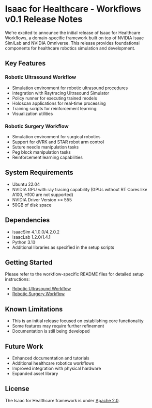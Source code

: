 # Isaac for Healthcare - Workflows v0.1 Release Notes

We're excited to announce the initial release of Isaac for Healthcare Workflows, a domain-specific framework built on top of NVIDIA Isaac Sim/Lab and NVIDIA Omniverse. This release provides foundational components for healthcare robotics simulation and development.

## Key Features

### Robotic Ultrasound Workflow
- Simulation environment for robotic ultrasound procedures
- Integration with Raytracing Ultrasound Simulator
- Policy runner for executing trained models
- Holoscan applications for real-time processing
- Training scripts for reinforcement learning
- Visualization utilities

### Robotic Surgery Workflow
- Simulation environment for surgical robotics
- Support for dVRK and STAR robot arm control
- Suture needle manipulation tasks
- Peg block manipulation tasks
- Reinforcement learning capabilities

## System Requirements
- Ubuntu 22.04
- NVIDIA GPU with ray tracing capability (GPUs without RT Cores like A100, H100 are not supported)
- NVIDIA Driver Version >= 555
- 50GB of disk space

## Dependencies
- IsaacSim 4.1.0.0/4.2.0.2
- IsaacLab 1.2.0/1.4.1
- Python 3.10
- Additional libraries as specified in the setup scripts

## Getting Started
Please refer to the workflow-specific README files for detailed setup instructions:
- [Robotic Ultrasound Workflow](./workflows/robotic_ultrasound/README.md)
- [Robotic Surgery Workflow](./workflows/robotic_surgery/README.md)

## Known Limitations
- This is an initial release focused on establishing core functionality
- Some features may require further refinement
- Documentation is still being developed

## Future Work
- Enhanced documentation and tutorials
- Additional healthcare robotics workflows
- Improved integration with physical hardware
- Expanded asset library

## License
The Isaac for Healthcare framework is under [Apache 2.0](./LICENSE). 